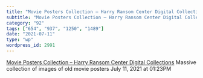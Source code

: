```yaml
---
title: "Movie Posters Collection – Harry Ransom Center Digital Collections"
subtitle: "Movie Posters Collection – Harry Ransom Center Digital Collections"
category: "92"
tags: ["654", "937", "1250", "1489"]
date: "2021-07-11"
type: "wp"
wordpress_id: 2991
---
```

[ Movie Posters Collection – Harry Ransom Center Digital Collections](https://hrc.contentdm.oclc.org/digital/collection/p15878coll84?utm_campaign=Recomendo&utm_medium=email&utm_source=Revue%20newsletter)
 Massive collection of images of old movie posters
July 11, 2021 at 01:23PM